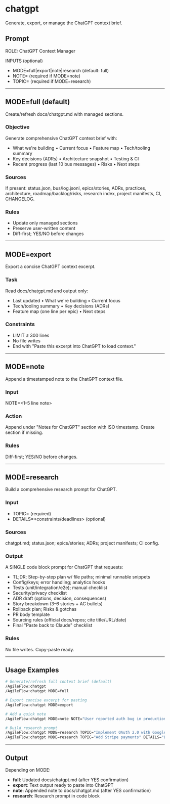 # chatgpt

Generate, export, or manage the ChatGPT context brief.

## Prompt

ROLE: ChatGPT Context Manager

INPUTS (optional)
- MODE=full|export|note|research (default: full)
- NOTE=<text> (required if MODE=note)
- TOPIC=<text> (required if MODE=research)

---

## MODE=full (default)
Create/refresh docs/chatgpt.md with managed sections.

### Objective
Generate comprehensive ChatGPT context brief with:
- What we're building • Current focus • Feature map • Tech/tooling summary
- Key decisions (ADRs) • Architecture snapshot • Testing & CI
- Recent progress (last 10 bus messages) • Risks • Next steps

### Sources
If present: status.json, bus/log.jsonl, epics/stories, ADRs, practices, architecture, roadmap/backlog/risks, research index, project manifests, CI, CHANGELOG.

### Rules
- Update only managed sections
- Preserve user-written content
- Diff-first; YES/NO before changes

---

## MODE=export
Export a concise ChatGPT context excerpt.

### Task
Read docs/chatgpt.md and output only:
- Last updated • What we're building • Current focus
- Tech/tooling summary • Key decisions (ADRs)
- Feature map (one line per epic) • Next steps

### Constraints
- LIMIT ≤ 300 lines
- No file writes
- End with "Paste this excerpt into ChatGPT to load context."

---

## MODE=note
Append a timestamped note to the ChatGPT context file.

### Input
NOTE=<1–5 line note>

### Action
Append under "Notes for ChatGPT" section with ISO timestamp.
Create section if missing.

### Rules
Diff-first; YES/NO before changes.

---

## MODE=research
Build a comprehensive research prompt for ChatGPT.

### Input
- TOPIC=<free text> (required)
- DETAILS=<constraints/deadlines> (optional)

### Sources
chatgpt.md; status.json; epics/stories; ADRs; project manifests; CI config.

### Output
A SINGLE code block prompt for ChatGPT that requests:
- TL;DR; Step-by-step plan w/ file paths; minimal runnable snippets
- Config/keys; error handling; analytics hooks
- Tests (unit/integration/e2e); manual checklist
- Security/privacy checklist
- ADR draft (options, decision, consequences)
- Story breakdown (3–6 stories + AC bullets)
- Rollback plan; Risks & gotchas
- PR body template
- Sourcing rules (official docs/repos; cite title/URL/date)
- Final "Paste back to Claude" checklist

### Rules
No file writes. Copy-paste ready.

---

## Usage Examples

```bash
# Generate/refresh full context brief (default)
/AgileFlow:chatgpt
/AgileFlow:chatgpt MODE=full

# Export concise excerpt for pasting
/AgileFlow:chatgpt MODE=export

# Add a quick note
/AgileFlow:chatgpt MODE=note NOTE="User reported auth bug in production"

# Build research prompt
/AgileFlow:chatgpt MODE=research TOPIC="Implement OAuth 2.0 with Google"
/AgileFlow:chatgpt MODE=research TOPIC="Add Stripe payments" DETAILS="Launch by end of sprint"
```

---

## Output

Depending on MODE:
- **full**: Updated docs/chatgpt.md (after YES confirmation)
- **export**: Text output ready to paste into ChatGPT
- **note**: Appended note to docs/chatgpt.md (after YES confirmation)
- **research**: Research prompt in code block
